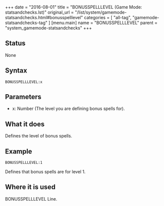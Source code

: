 +++
date = "2016-08-01"
title = "BONUSSPELLLEVEL (Game Mode: statsandchecks.lst)"
original_url = "/list/system/gamemode-statsandchecks.html#bonusspelllevel"
categories = [ "all-tag", "gamemode-statsandchecks-tag" ]
[menu.main]
    name = "BONUSSPELLLEVEL"
    parent = "system_gamemode-statsandchecks"
+++

## Status

None

## Syntax

`BONUSSPELLLEVEL:x`

## Parameters

-   x: Number (The level you are defining bonus
    spells for).



What it does
------------

Defines the level of bonus spells.

Example
-------

`BONUSSPELLLEVEL:1`

Defines that bonus spells are for level 1.

Where it is used
----------------

BONUSSPELLLEVEL Line.

